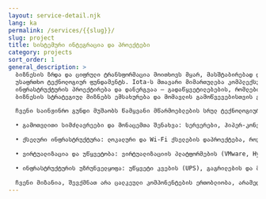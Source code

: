 ```yaml
---
layout: service-detail.njk
lang: ka
permalink: /services/{{slug}}/
slug: project
title: სისტემური ინტეგრაცია და პროექტები
category: projects
sort_order: 1
general_description: >
  ბიზნესის ზრდა და ციფრული ტრანსფორმაცია მოითხოვს მყარ, მასშტაბირებად და
  უსაფრთხო ტექნოლოგიურ ფუნდამენტს. Iota-ს მთავარი მიმართულება კომპლექსური IT
  ინფრასტრუქტურის პროექტირება და დანერგვაა — გადაწყვეტილებების, რომლებიც თქვენი
  ბიზნესის სტრატეგიულ მიზნებს ემსახურება და მომავლის გამოწვევებისთვის გამზადებთ.

  ჩვენი საინჟინრო გუნდი მუშაობს წამყვანი მწარმოებლების სრულ ტექნოლოგიურ სპექტრზე, რათა შექმნას თქვენს უნიკალურ საჭიროებებზე მორგებული გადაწყვეტილებები. ჩვენი პროექტები მოიცავს:

  •	გამოთვლითი სიმძლავრეები და მონაცემთა შენახვა: სერვერები, ჰიპერ-კონვერგირებული (HCI) სისტემები, მონაცემთა ცენტრალიზებული საცავები (SAN, NAS).

  •	ქსელური ინფრასტრუქტურა: ლოკალური და Wi-Fi ქსელების დაპროექტება, როუტერების, სვიჩების და Next-Generation Firewall-ების კონფიგურაცია.

  •	ვირტუალიზაცია და უწყვეტობა: ვირტუალიზაციის პლატფორმების (VMware, Hyper-V) დანერგვა, მონაცემთა სარეზერვო კოპირების და ბიზნესის უწყვეტობის სისტემების აწყობა.

  •	ინფრასტრუქტურის უზრუნველყოფა: უწყვეტი კვების (UPS), გაგრილების და მონიტორინგის სისტემების ინტეგრაცია.

  ჩვენი მიზანია, შევქმნათ არა ცალკეული კომპონენტების ერთობლიობა, არამედ ერთიანი, ოპტიმიზირებული სისტემა, რომელიც თქვენი ბიზნესის ბირთვი გახდება — საიმედო, მასშტაბირებადი და ეფექტური. ჩვენ ვმართავთ პროექტს სრულად: კონსულტაციიდან და პროექტირებიდან, დანერგვამდე და შემდგომ მხარდაჭერამდე.
---
```

